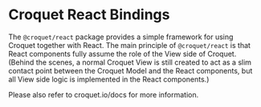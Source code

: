# Croquet React Bindings

The `@croquet/react` package provides a simple framework for using Croquet together with React. The main principle of `@croquet/react` is that React components fully assume the role of the View side of Croquet. (Behind the scenes, a normal Croquet View is still created to act as a slim contact point between the Croquet Model and the React components, but all View side logic is implemented in the React components.)

Please also refer to croquet.io/docs for more information.
